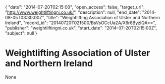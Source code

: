 {
  "date": "2014-07-20T02:15:00", 
  "open_access": false, 
  "target_url": "http://www.weightliftingni.co.uk/", 
  "description": null, 
  "end_date": "2014-08-05T03:30:00Z", 
  "title": "Weightlifting Association of Ulster and Northern Ireland", 
  "record_id": "20140720T021500/BsVsOCcUa2A/X6r8ByzlQA==", 
  "publisher": "weightliftingni.co.uk", 
  "start_date": "2014-07-20T02:15:00Z", 
  "subject": null
}

# Weightlifting Association of Ulster and Northern Ireland

None